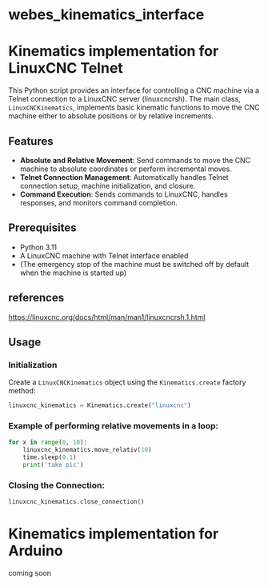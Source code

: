 # webes_kinematics_interface

# Kinematics implementation for LinuxCNC Telnet

This Python script provides an interface for controlling a CNC machine via a Telnet connection to a LinuxCNC server (linuxcncrsh). The main class, `LinuxCNCKinematics`, implements basic kinematic functions to move the CNC machine either to absolute positions or by relative increments.

## Features
- **Absolute and Relative Movement**: Send commands to move the CNC machine to absolute coordinates or perform incremental moves.
- **Telnet Connection Management**: Automatically handles Telnet connection setup, machine initialization, and closure.
- **Command Execution**: Sends commands to LinuxCNC, handles responses, and monitors command completion.

## Prerequisites
- Python 3.11
- A LinuxCNC machine with Telnet interface enabled
- (The emergency stop of the machine must be switched off by default when the machine is started up)

## references
https://linuxcnc.org/docs/html/man/man1/linuxcncrsh.1.html

## Usage

### Initialization
Create a `LinuxCNCKinematics` object using the `Kinematics.create` factory method:
```python
linuxcnc_kinematics = Kinematics.create("linuxcnc")
```
### Example of performing relative movements in a loop:
```python
for x in range(0, 10):
    linuxcnc_kinematics.move_relativ(10)
    time.sleep(0.1)
    print('take pic')
```

### Closing the Connection:
```python
linuxcnc_kinematics.close_connection()
```

# Kinematics implementation for Arduino
coming soon